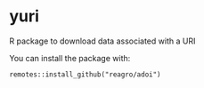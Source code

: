 # yuri

R package to download data associated with a URI

You can install the package with: 

```
remotes::install_github("reagro/adoi")
```
